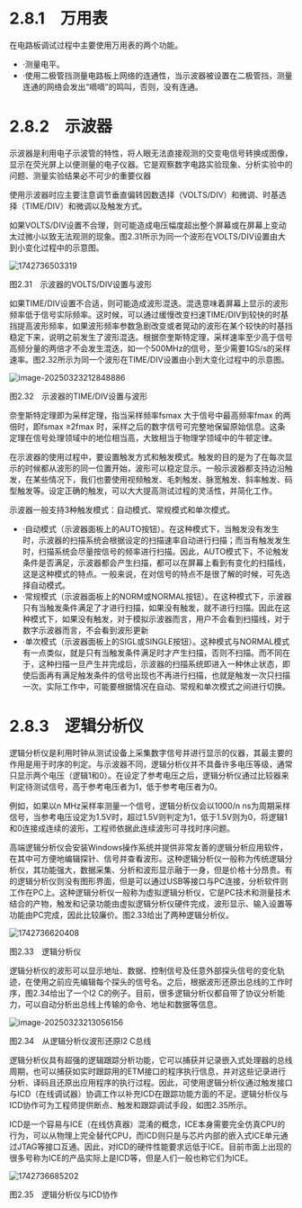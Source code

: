 # 2.8.1　万用表

在电路板调试过程中主要使用万用表的两个功能。

- ·测量电平。
- ·使用二极管挡测量电路板上网络的连通性，当示波器被设置在二极管挡，测量连通的网络会发出“嘀嘀”的鸣叫，否则，没有连通。

# 2.8.2　示波器

示波器是利用电子示波管的特性，将人眼无法直接观测的交变电信号转换成图像，显示在荧光屏上以便测量的电子仪器。它是观察数字电路实验现象、分析实验中的问题、测量实验结果必不可少的重要仪器

使用示波器时应主要注意调节垂直偏转因数选择（VOLTS/DIV）和微调、时基选择（TIME/DIV）和微调以及触发方式。

如果VOLTS/DIV设置不合理，则可能造成电压幅度超出整个屏幕或在屏幕上变动太过微小以致无法观测的现象。图2.31所示为同一个波形在VOLTS/DIV设置由大到小变化过程中的示意图。

![1742736503319](./figure/1742736503319.png)

图2.31　示波器的VOLTS/DIV设置与波形

如果TIME/DIV设置不合适，则可能造成波形混迭。混迭意味着屏幕上显示的波形频率低于信号实际频率。这时候，可以通过缓慢改变扫速TIME/DIV到较快的时基挡提高波形频率，如果波形频率参数急剧改变或者晃动的波形在某个较快的时基挡稳定下来，说明之前发生了波形混迭。根据奈奎斯特定理，采样速率至少高于信号高频分量的两倍才不会发生混迭，如一个500MHz的信号，至少需要1GS/s的采样速率。图2.32所示为同一个波形在TIME/DIV设置由小到大变化过程中的示意图。

![image-20250323212848886](./figure/image-20250323212848886.png)

图2.32　示波器的TIME/DIV设置与波形

奈奎斯特定理即为采样定理，指当采样频率fsmax 大于信号中最高频率fmax 的两倍时，即fsmax ≥2fmax 时，采样之后的数字信号可完整地保留原始信息。这条定理在信号处理领域中的地位相当高，大致相当于物理学领域中的牛顿定律。

在示波器的使用过程中，要设置触发方式和触发模式。触发的目的是为了在每次显示的时候都从波形的同一位置开始，波形可以稳定显示。一般示波器都支持边沿触发，在某些情况下，我们也要使用视频触发、毛刺触发、脉宽触发、斜率触发、码型触发等。设定正确的触发，可以大大提高测试过程的灵活性，并简化工作。

示波器一般支持3种触发模式：自动模式、常规模式和单次模式。

- ·自动模式（示波器面板上的AUTO按钮）。在这种模式下，当触发没有发生时，示波器的扫描系统会根据设定的扫描速率自动进行扫描；而当有触发发生时，扫描系统会尽量按信号的频率进行扫描。因此，AUTO模式下，不论触发条件是否满足，示波器都会产生扫描，都可以在屏幕上看到有变化的扫描线，这是这种模式的特点。一般来说，在对信号的特点不是很了解的时候，可先选择自动模式。
- ·常规模式（示波器面板上的NORM或NORMAL按钮）。在这种模式下，示波器只有当触发条件满足了才进行扫描，如果没有触发，就不进行扫描。因此在这种模式下，如果没有触发，对于模拟示波器而言，用户不会看到扫描线，对于数字示波器而言，不会看到波形更新
- ·单次模式（示波器面板上的SIGL或SINGLE按钮）。这种模式与NORMAL模式有一点类似，就是只有当触发条件满足时才产生扫描，否则不扫描。而不同在于，这种扫描一旦产生并完成后，示波器的扫描系统即进入一种休止状态，即使后面再有满足触发条件的信号出现也不再进行扫描，也就是触发一次只扫描一次。实际工作中，可能要根据情况在自动、常规和单次模式之间进行切换。

# 2.8.3　逻辑分析仪

逻辑分析仪是利用时钟从测试设备上采集数字信号并进行显示的仪器，其最主要的作用是用于时序的判定。与示波器不同，逻辑分析仪并不具备许多电压等级，通常只显示两个电压（逻辑1和0）。在设定了参考电压之后，逻辑分析仪通过比较器来判定待测试信号，高于参考电压者为1，低于参考电压者为0。

例如，如果以n MHz采样率测量一个信号，逻辑分析仪会以1000/n ns为周期采样信号，当参考电压设定为1.5V时，超过1.5V则判定为1，低于1.5V则为0，将逻辑1和0连接成连续的波形，工程师依据此连续波形可寻找时序问题。

高端逻辑分析仪会安装Windows操作系统并提供非常友善的逻辑分析应用软件，在其中可方便地编辑探针、信号并查看波形。这种逻辑分析仪一般称为传统逻辑分析仪，其功能强大，数据采集、分析和波形显示融于一身，但是价格十分昂贵。有的逻辑分析仪则没有图形界面，但是可以通过USB等接口与PC连接，分析软件则工作在PC上。这种逻辑分析仪一般称为虚拟逻辑分析仪，它是PC技术和测量技术结合的产物，触发和记录功能由虚拟逻辑分析仪硬件完成，波形显示、输入设置等功能由PC完成，因此比较廉价。图2.33给出了两种逻辑分析仪。

![1742736620408](./figure/1742736620408.png)

图2.33　逻辑分析仪

逻辑分析仪的波形可以显示地址、数据、控制信号及任意外部探头信号的变化轨迹，在使用之前应先编辑每个探头的信号名。之后，根据波形还原出总线的工作时序，图2.34给出了一个I2 C的例子。目前，很多逻辑分析仪都自带了协议分析能力，可以自动分析出总线上传输的命令、地址和数据等信息。

![image-20250323213056156](./figure/image-20250323213056156.png)

图2.34　从逻辑分析仪波形还原I2 C总线

逻辑分析仪具有超强的逻辑跟踪分析功能，它可以捕获并记录嵌入式处理器的总线周期，也可以捕获如实时跟踪用的ETM接口的程序执行信息，并对这些记录进行分析、译码且还原出应用程序的执行过程。因此，可使用逻辑分析仪通过触发接口与ICD（在线调试器）协调工作以补充ICD在跟踪功能方面的不足。逻辑分析仪与ICD协作可为工程师提供断点、触发和跟踪调试手段，如图2.35所示。

 ICD是一个容易与ICE（在线仿真器）混淆的概念，ICE本身需要完全仿真CPU的行为，可以从物理上完全替代CPU，而ICD则只是与芯片内部的嵌入式ICE单元通过JTAG等接口互通。因此，对ICD的硬件性能要求远低于ICE。目前市面上出现的很多号称为ICE的产品实际上是ICD等，但是人们一般也称它们为ICE。

![1742736685202](./figure/1742736685202.png)

图2.35　逻辑分析仪与ICD协作